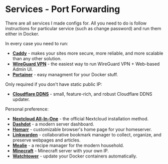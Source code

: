 # Services - Port Forwarding
There are all services I made configs for. All you need to do is follow instructions for particular service (such as change password) and run them either in Docker.

In every case you need to run:
- **[Caddy](caddy)** - makes your sites more secure, more reliable, and more scalable than any other solution.
- **[WireGuard VPN](wg_easy)** - the easiest way to run WireGuard VPN + Web-based Admin UI.
- **[Portainer](portainer)** - easy managment for your Docker stuff.

Only required if you don't have static public IP:
- **[Cloudflare DDNS](cloudflare_ddns)** - small, feature-rich, and robust Cloudflare DDNS updater.

Personal preference:
- **[Nextcloud All-In-One](nextcloud_aio)** - the official Nextcloud installation method.
- **[Dashdot](dashdot)** - a modern server dashboard.
- **[Homarr](homarr)** - customizable browser's home page for your homeserver.
- **[Linkwarden](linkwarden)** - collaborative bookmark manager to collect, organize, and preserve webpages and articles.
- **[Mealie](mealie)** - a recipe manager for the modern household.
- **[Minecraft](minecraft)** - Minecraft server with your own IP.
- **[Watchtower](watchtower)** - update your Docker containers automatically.